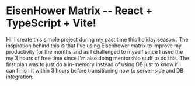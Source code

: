 # EisenHower Matrix -- React + TypeScript + Vite!

Hi! I create this simple project during my past time this holiday season . The inspiration behind this is that I've using Eisenhower matrix to improve my productivity for the months and as I challenged to myself since I used the my 3 hours of free time since I'm also doing mentorship stuff to do this. The first plan was to just do a in-memory instead of using DB just to know if I can finish it within 3 hours before transitioning now to server-side and DB integration.  


